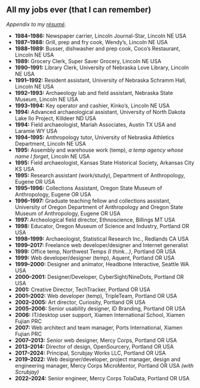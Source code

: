 All my jobs ever (that I can remember)
--------------------------------------

*Appendix to my [résumé](https://github.com/axoplasm/axoplasm/blob/main/resume.markdown).*

* **1984–1986:** Newspaper carrier, Lincoln Journal-Star, Lincoln NE USA
* **1987–1988:** Grill, prep and fry cook, Wendy’s, Lincoln NE USA
* **1988–1989:** Busser, dishwasher and prep cook, Coco’s Restaurant, Lincoln NE USA
* **1989:** Grocery Clerk, Super Saver Grocery, Lincoln NE USA
* **1990–1991:** Library Clerk, University of Nebraska Love Library, Lincoln NE USA
* **1991–1992:** Resident assistant, University of Nebraska Schramm Hall, Lincoln NE USA
* **1992–1993:** Archaeology lab and field assistant, Nebraska State Museum, Lincoln NE USA
* **1993–1994:** Key operator and cashier, Kinko’s, Lincoln NE USA
* **1994:** Advanced archaeological assistant, University of North Dakota Lake Ilo Project, Killdeer ND USA
* **1994:** Field archaeologist, Mariah Associates, Austin TX USA and Laramie WY USA
* **1994–1995:** Anthropology tutor, University of Nebraska Athletics Department, Lincoln NE USA
* **1995:** Assembly and warehouse work (temp), *a temp agency whose name I forget*, Lincoln NE USA
* **1995:** Field archaeologist, Kansas State Historical Society, Arkansas City KS USA
* **1995:** Research assistant (work/study), Department of Anthropology, Eugene OR USA 
* **1995–1996:** Collections Assistant, Oregon State Museum of Anthropology, Eugene OR USA
* **1996–1997:** Graduate teaching fellow and collections assistant, University of Oregon Department of Anthropology and Oregon State Museum of Anthropology, Eugene OR USA
* **1997:** Archeological field director, Ethnoscience, Billings MT USA
* **1998:** Educator, Oregon Museum of Science and Industry, Portland OR USA
* **1998–1999:** Archaeologist, Statistical Research Inc., Redlands CA USA
* **1999–2017:** Freelance web developer/designer and Internet generalist
* **1999:** Office temp, Northwest Temps *(I think…)*, Portland OR USA
* **1999:** Web developer/designer (temp), Aquent, Portland OR USA
* **1999–2000:** Designer and animator, Headbone Interactive, Seattle WA USA
* **2000–2001:** Designer/Developer, CyberSight/NineDots, Portland OR USA
* **2001:** Creative Director, TechTracker, Portland OR USA
* **2001–2002:** Web developer (temp), TripleTeam, Portland OR USA
* **2002–2005:** Art director, Curiosity, Portland OR USA
* **2005–2006:** Senior usability designer, ID Branding, Portland OR USA
* **2006:** IT/desktop user support, Xiamen International School, Xiamen Fujian PRC
* **2007:** Web architect and team manager, Ports International, Xiamen Fujian PRC
* **2007–2013:** Senior web designer, Mercy Corps, Portland OR USA
* **2013–2014:** Director of design, OpenSourcery, Portland OR USA
* **2017–2024:** Principal, Scrubjay Works LLC, Portland OR USA
* **2019–2022:** Web designer/developer, project manager, design and engineering manager, Mercy Corps MicroMentor, Portland OR USA *(with Scrubjay)*
* **2022–2024:** Senior engineer, Mercy Corps TolaData, Portland OR USA



